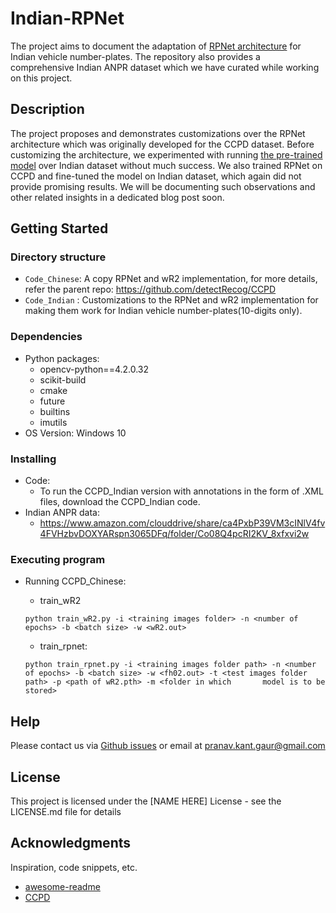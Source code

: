 # Indian-RPNet

The project aims to document the adaptation of [RPNet architecture](https://github.com/detectRecog/CCPD) for Indian vehicle number-plates. The repository also provides a comprehensive Indian ANPR dataset which we have curated while working on this project.

## Description
The project proposes and demonstrates customizations over the RPNet architecture which was originally developed for the CCPD dataset. Before customizing the architecture, we experimented with running [the pre-trained model](https://github.com/detectRecog/CCPD#for-convinence-we-provide-a-trained-wr2-model-and-a-trained-rpnet-model-you-can-download-them-from-google-drive-or-baiduyun) over Indian dataset without much success. We also trained RPNet on CCPD and fine-tuned the model on Indian dataset, which again did not provide promising results. We will be documenting such observations and other related insights in a dedicated blog post soon.

## Getting Started
### Directory structure
* `Code_Chinese`: A copy RPNet and wR2 implementation, for more details, refer the parent repo: https://github.com/detectRecog/CCPD
* `Code_Indian` : Customizations to the RPNet and wR2 implementation for making them work for Indian vehicle number-plates(10-digits only).

### Dependencies

* Python packages:
   * opencv-python==4.2.0.32
   * scikit-build
   * cmake
   * future
   * builtins 
   * imutils
* OS Version: Windows 10

### Installing

* Code:
  * To run the CCPD_Indian version with annotations in the form of .XML files, download the CCPD_Indian code.
* Indian ANPR data:
  * https://www.amazon.com/clouddrive/share/ca4PxbP39VM3cINlV4fv4FVHzbvDOXYARspn3065DFq/folder/Co08Q4pcRI2KV_8xfxvi2w

### Executing program

* Running CCPD_Chinese:

  * train_wR2
  ```
  python train_wR2.py -i <training images folder> -n <number of epochs> -b <batch size> -w <wR2.out>
  ```
  
  * train_rpnet:   
  ```
  python train_rpnet.py -i <training images folder path> -n <number of epochs> -b <batch size> -w <fh02.out> -t <test images folder path> -p <path of wR2.pth> -m <folder in which       model is to be stored>
  ```

## Help
Please contact us via [Github issues](https://github.com/NadimintiSaiSirisha/ANPR/issues) or email at pranav.kant.gaur@gmail.com

## License

This project is licensed under the [NAME HERE] License - see the LICENSE.md file for details

## Acknowledgments

Inspiration, code snippets, etc.
* [awesome-readme](https://github.com/matiassingers/awesome-readme)
* [CCPD](https://github.com/detectRecog/CCPD)

